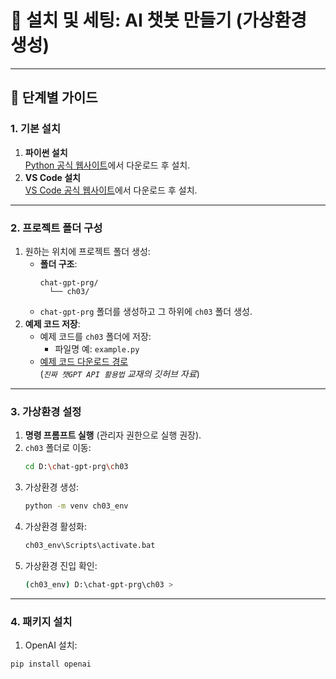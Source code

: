 # 🚀 설치 및 세팅: AI 챗봇 만들기 (가상환경 생성)

---

## 📌 단계별 가이드

### 1. 기본 설치
1. **파이썬 설치**  
   [Python 공식 웹사이트](https://www.python.org/)에서 다운로드 후 설치.
2. **VS Code 설치**  
   [VS Code 공식 웹사이트](https://code.visualstudio.com/)에서 다운로드 후 설치.

---

### 2. 프로젝트 폴더 구성
1. 원하는 위치에 프로젝트 폴더 생성:
   - **폴더 구조**:  
     ```
     chat-gpt-prg/
       └── ch03/
     ```
   - `chat-gpt-prg` 폴더를 생성하고 그 하위에 `ch03` 폴더 생성.
2. **예제 코드 저장**:
   - 예제 코드를 `ch03` 폴더에 저장:  
     - 파일명 예: `example.py`
   - [예제 코드 다운로드 경로](https://github.com/chatgpt-kr/chatgpt-api-tutorial)  
     (*`진짜 챗GPT API 활용법` 교재의 깃허브 자료*)

---

### 3. 가상환경 설정
1. **명령 프롬프트 실행** (관리자 권한으로 실행 권장).
2. `ch03` 폴더로 이동:  
   ```bash
   cd D:\chat-gpt-prg\ch03
   ```
3. 가상환경 생성:
	```bash
	python -m venv ch03_env
	```
4. 가상환경 활성화:
   ```bash
   ch03_env\Scripts\activate.bat
   ```
5. 가상환경 진입 확인:
	```bash
	(ch03_env) D:\chat-gpt-prg\ch03 >
	```
---

### 4. 패키지 설치
1. OpenAI 설치:
```bash
pip install openai
```
